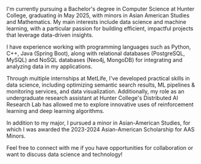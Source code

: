 I'm currently pursuing a Bachelor's degree in Computer Science at Hunter College, graduating in May 2025, with minors in Asian American Studies and Mathematics. My main interests include data science and machine learning, with a particular passion for building efficient, impactful projects that leverage data-driven insights.

I have experience working with programming languages such as Python, C++, Java (Spring Boot), along with relational databases (PostgreSQL, MySQL) and NoSQL databases (Neo4j, MongoDB) for integrating and analyzing data in my applications.

Through multiple internships at MetLife, I've developed practical skills in data science, including optimizing semantic search results, ML pipelines & monitoring services, and data visualization. Additionally, my role as an undergraduate research assistant at Hunter College's Distributed AI Research Lab has allowed me to explore innovative uses of reinforcement learning and deep learning algorithms.

In addition to my major, I pursued a minor in Asian-American Studies, for which I was awarded the 2023-2024 Asian-American Scholarship for AAS Minors.

Feel free to connect with me if you have opportunities for collaboration or want to discuss data science and technology!
